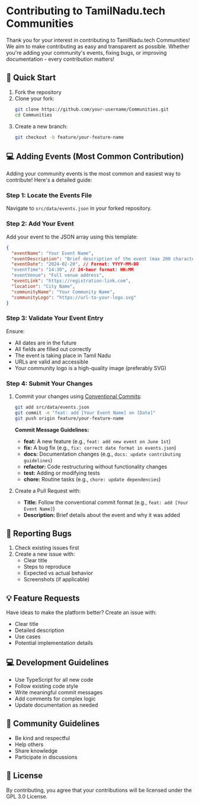 # Contributing to TamilNadu.tech Communities

Thank you for your interest in contributing to TamilNadu.tech Communities! We aim to make contributing as easy and transparent as possible. Whether you're adding your community's events, fixing bugs, or improving documentation - every contribution matters!

## 🎯 Quick Start

1. Fork the repository
2. Clone your fork:
   ```bash
   git clone https://github.com/your-username/Communities.git
   cd Communities
   ```
3. Create a new branch:
   ```bash
   git checkout -b feature/your-feature-name
   ```

## 💻 Adding Events (Most Common Contribution)

Adding your community events is the most common and easiest way to contribute! Here's a detailed guide:

### Step 1: Locate the Events File

Navigate to `src/data/events.json` in your forked repository.

### Step 2: Add Your Event

Add your event to the JSON array using this template:

```json
{
  "eventName": "Your Event Name",
  "eventDescription": "Brief description of the event (max 200 characters)",
  "eventDate": "2024-02-20", // Format: YYYY-MM-DD
  "eventTime": "14:30", // 24-hour format: HH:MM
  "eventVenue": "Full venue address",
  "eventLink": "https://registration-link.com",
  "location": "City Name",
  "communityName": "Your Community Name",
  "communityLogo": "https://url-to-your-logo.svg"
}
```

### Step 3: Validate Your Event Entry

Ensure:

- All dates are in the future
- All fields are filled out correctly
- The event is taking place in Tamil Nadu
- URLs are valid and accessible
- Your community logo is a high-quality image (preferably SVG)

### Step 4: Submit Your Changes

1. Commit your changes using [Conventional Commits](https://www.conventionalcommits.org/en/v1.0.0/):
   
   ```bash
   git add src/data/events.json
   git commit -m "feat: add [Your Event Name] on [Date]"
   git push origin feature/your-feature-name
   ```

   **Commit Message Guidelines:**
   - **feat:** A new feature (e.g., `feat: add new event on June 1st`)
   - **fix:** A bug fix (e.g., `fix: correct date format in events.json`)
   - **docs:** Documentation changes (e.g., `docs: update contributing guidelines`)
   - **refactor:** Code restructuring without functionality changes
   - **test:** Adding or modifying tests
   - **chore:** Routine tasks (e.g., `chore: update dependencies`)

2. Create a Pull Request with:
   - **Title:** Follow the conventional commit format (e.g., `feat: add [Your Event Name]`)
   - **Description:** Brief details about the event and why it was added

## 🐛 Reporting Bugs

1. Check existing issues first
2. Create a new issue with:
   - Clear title
   - Steps to reproduce
   - Expected vs actual behavior
   - Screenshots (if applicable)

## 💡 Feature Requests

Have ideas to make the platform better? Create an issue with:

- Clear title
- Detailed description
- Use cases
- Potential implementation details

## 💻 Development Guidelines

- Use TypeScript for all new code
- Follow existing code style
- Write meaningful commit messages
- Add comments for complex logic
- Update documentation as needed

## 🤝 Community Guidelines

- Be kind and respectful
- Help others
- Share knowledge
- Participate in discussions

## 📝 License

By contributing, you agree that your contributions will be licensed under the GPL 3.0 License.
